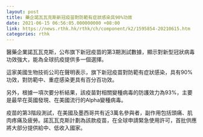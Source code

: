 ```yaml
---
layout: post
title: 藥企諾瓦瓦克斯新冠疫苗對防範有症狀感染具90%功效
date: 2021-06-15 06:56:05.000000000 +08:00
link: https://news.rthk.hk/rthk/ch/component/k2/1595854-20210615.htm
categories: rthk
---
```


醫藥企業諾瓦瓦克斯，公布旗下新冠疫苗的第3期測試數據，顯示對新型冠狀病毒功效強大，能為全球抗疫提供多一個選擇。

這家美國生物技術公司在聲明表示，旗下新冠疫苗對防範有症狀感染，具有90%功效，對防範中、重症感染更具有百分百功效。

另外，根據一項次要分析結果，該疫苗對相關變種病毒的防護效力為93%，主要是最早在英國發現、在美國流行的Alpha變種病毒。

疫苗的第3階段測試，在美國及墨西哥共有近3萬名參與者，副作用包括頭痛、肌肉疼痛及疲勞。諾瓦瓦克斯計劃為該款疫苗，在全球申請緊急使用許可，首批供應將大部分提供給中、低收入國家。
